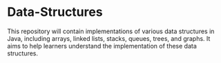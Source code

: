 # Data-Structures
This repository will contain implementations of various data structures in Java, including arrays, linked lists, stacks, queues, trees, and graphs. It aims to help learners understand the implementation of these data structures.
